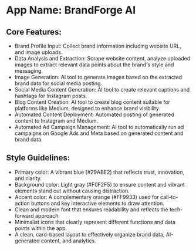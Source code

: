 # **App Name**: BrandForge AI

## Core Features:

- Brand Profile Input: Collect brand information including website URL, and image uploads.
- Data Analysis and Extraction: Scrape website content, analyze uploaded images to extract relevant data points about the brand's style and messaging.
- Image Generation: AI tool to generate images based on the extracted brand data for social media posting.
- Social Media Content Generation: AI tool to create relevant captions and hashtags for Instagram posts.
- Blog Content Creation: AI tool to create blog content suitable for platforms like Medium, designed to enhance brand visibility.
- Automated Content Deployment: Automated posting of generated content to Instagram and Medium.
- Automated Ad Campaign Management: AI tool to automatically run ad campaigns on Google Ads and Meta based on generated content and brand data.

## Style Guidelines:

- Primary color: A vibrant blue (#29ABE2) that reflects trust, innovation, and clarity.
- Background color: Light gray (#F0F2F5) to ensure content and vibrant elements stand out without causing distraction.
- Accent color: A complementary orange (#FF9933) used for call-to-action buttons and key interactive elements to draw attention.
- Clean and modern font that ensures readability and reflects the tech-forward approach.
- Minimalist icons that clearly represent different functions and data points within the app.
- A clean, card-based layout to effectively organize brand data, AI-generated content, and analytics.